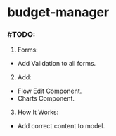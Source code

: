 # budget-manager

### #TODO:

1. Forms:

- Add Validation to all forms.

2. Add:

- Flow Edit Component.
- Charts Component.

3. How It Works:

- Add correct content to model.
